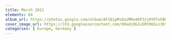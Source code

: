 ```yaml
---
title: March 2011
elements: 64
album_url: https://photos.google.com/album/AF1QipMsOaiMRe46P3zjHY6TvhBO9cxfpxRbv9tMLMMc
cover_image_url: https://lh3.googleusercontent.com/9OadzOGJu5RtHGSvi3OtNGXpbp00IiG6LGzwFfXRbispbyC4L4JEacjbADc-s_nkMSl7wlk6uOLo9GmfPY7pfUqUtvI-ZIRE1iXDcPRdjuv7UCKVDv-lPgbQs6ifY2rc5Jc3TMTbVGeSXaDPKNCB8IDUBDk8qTy17TJktrgvnrmZVI2diRIaQnAB5V8TXOwuX1Pdzue_HBholIEhS_WvliyUOksWJoi86uSvdNFEmpO7ZS-ouZ99E246A7LhFmGMKhuD3jer5QydUDtewZZV3_QLHHRUkb7I1CUc3od2n2LhtgdZnVPCnfUvAx9fxUgXI5fucja08FhM0Aq-D_7uwYIsYwM100ngAeo-sx2rcs6g4dOqbepnr8SrM9N_6XjTiYbVqVc_iEVCrFPzNvunY1aFGZc634jikXr219h-qqG5IdrQlbmKi7RWBpuA-q3aZtysb5l8nnaHNNHFoBXv2b1Zl64Z5T38kHRTWtA_72mPvAHZ3U8BPVGP25vBnlkj_wy4_n8n2xGkhpIVBYvD0k7pwWjeLK4tuJd0dCK54wXLSqZY4cstmvqWYuAe8Bz7WLKtfjmppLzYMTjNqkYGN3ht1ZNRWNUXVaAntnFpqk4NxJJquWFfpzJVuNkkQpKQp44i01kpwzspYOsbyHuTWxc=s195-p-k-no
categories: [ Europe, Germany ]
---
```

